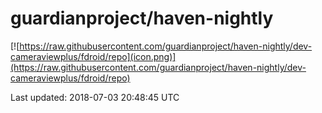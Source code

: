 
# guardianproject/haven-nightly

[![https://raw.githubusercontent.com/guardianproject/haven-nightly/dev-cameraviewplus/fdroid/repo](icon.png)](https://raw.githubusercontent.com/guardianproject/haven-nightly/dev-cameraviewplus/fdroid/repo)

Last updated: 2018-07-03 20:48:45 UTC